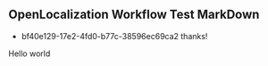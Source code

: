 ## OpenLocalization Workflow Test MarkDown
* bf40e129-17e2-4fd0-b77c-38596ec69ca2 
thanks!

Hello world